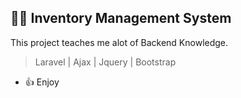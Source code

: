 ## 🌟🌟 Inventory Management System 

This project teaches me alot of Backend Knowledge. 
> Laravel |
> Ajax |
> Jquery |
> Bootstrap

- 👍 Enjoy
